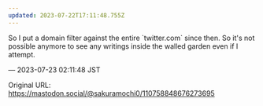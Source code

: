 ```yaml
---
updated: 2023-07-22T17:11:48.755Z
---
```


<p>So I put a domain filter against the entire `twitter.com` since then. So it&#39;s not possible anymore to see any writings inside the walled garden even if I attempt.</p>

&mdash; 2023-07-23 02:11:48 JST

Original URL: https://mastodon.social/@sakuramochi0/110758848676273695
